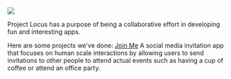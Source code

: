 <img src="https://rawcdn.githack.com/ProjectLocus/projectlocus.github.io/138d29e5b0456838a2224ef52204c3df712c9f36/locus.png"/>

Project Locus has a purpose of being a collaborative effort in developing fun and interesting apps.

Here are some projects we've done:
[Join Me](https://projectlocus.github.io/joinme)
A social media invitation app that focuses on human scale interactions by allowing users to send invitations to
other people to attend actual events such as having a cup of coffee or attend an office party.
